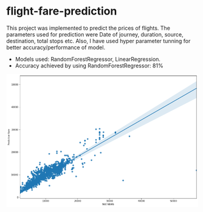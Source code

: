 # flight-fare-prediction
This project was implemented to predict the prices of flights. The parameters used for prediction were Date of journey, duration, source, destination, total stops etc. Also, I have used hyper parameter tunning for better accuracy/performance of model.
* Models used: RandomForestRegressor, LinearRegression.
* Accuracy achieved by using RandomForestRegressor: 81% 

<img src="https://github.com/bhatt-priyadutt/priyadutt-portfolio/blob/main/images/flight_fare_reg_plot.png" />
